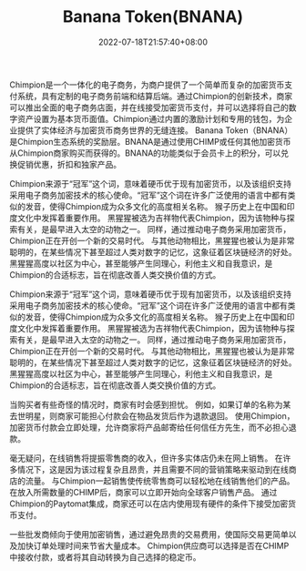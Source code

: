 ﻿---
weight: 
title: "Banana Token(BNANA)"
description: "Chimpion是一个一体化的电子商务，为商户提供了一个简单而复杂的加密货币支付系统，具有定制的电子商务前端和结算后端"
date: 2022-07-18T21:57:40+08:00
lastmod: 2022-07-18T16:45:40+08:00
draft: false
authors: ["qianxun"]
featuredImage: "banana-tokenbnana.webp"
link: "https://www.lzyseo.com/news/10708/"
tags: ["数字代币","Banana Token(BNANA)"]
categories: ["navigation"]
navigation: ["数字代币"]
lightgallery: true
toc: true
pinned: false
recommend: false
recommend1: false
---
Chimpion是一个一体化的电子商务，为商户提供了一个简单而复杂的加密货币支付系统，具有定制的电子商务前端和结算后端。通过Chimpion的创新技术，商家可以推出全面的电子商务店面，并在线接受加密货币支付，并可以选择将自己的数字资产设置为基本货币面值。Chimpion通过内置的激励计划和专用的钱包，为企业提供了实体经济与加密货币商务世界的无缝连接。
Banana Token（BNANA）是Chimpion生态系统的奖励层。BNANA是通过使用CHIMP或任何其他加密货币从Chimpion商家购买而获得的。BNANA的功能类似于会员卡上的积分，可以兑换促销优惠，折扣和独家产品。



Chimpion来源于“冠军”这个词，意味着硬币优于现有加密货币，以及该组织支持采用电子商务加密技术的核心使命。“冠军”这个词在许多广泛使用的语言中都有类似的发音，使得Chimpion成为众多文化的高度相关名称。 猴子历史上在中国和印度文化中发挥着重要作用。
黑猩猩被选为吉祥物代表Chimpion，因为该物种与探索有关，是最早进入太空的动物之一。 同样，通过推动电子商务采用加密货币，Chimpion正在开创一个新的交易时代。
与其他动物相比，黑猩猩也被认为是非常聪明的，在某些情况下甚至超过人类对数字的记忆，这象征着区块链经济的好处。 黑猩猩高度以社区为中心，甚至能够产生同理心，利他主义和自我意识，是Chimpion的合适标志，旨在彻底改善人类交换价值的方式。

Chimpion来源于“冠军”这个词，意味着硬币优于现有加密货币，以及该组织支持采用电子商务加密技术的核心使命。“冠军”这个词在许多广泛使用的语言中都有类似的发音，使得Chimpion成为众多文化的高度相关名称。 猴子历史上在中国和印度文化中发挥着重要作用。
黑猩猩被选为吉祥物代表Chimpion，因为该物种与探索有关，是最早进入太空的动物之一。 同样，通过推动电子商务采用加密货币，Chimpion正在开创一个新的交易时代。
与其他动物相比，黑猩猩也被认为是非常聪明的，在某些情况下甚至超过人类对数字的记忆，这象征着区块链经济的好处。 黑猩猩高度以社区为中心，甚至能够产生同理心，利他主义和自我意识，是Chimpion的合适标志，旨在彻底改善人类交换价值的方式。

当购买者有些奇怪的情况时，商家有时会感到担忧。 例如，如果订单的名称为某去世明星，则商家可能担心付款会在物品发货后作为退款退回。 使用Chimpion，加密货币付款会立即处理，允许商家将产品邮寄给任何信任方先生，而不必担心退款。

毫无疑问，在线销售将提振零售商的收入，但许多实体店仍未在网上销售。 在许多情况下，这是因为该过程复杂且昂贵，并且需要不同的营销策略来驱动到在线商店的流量。
与Chimpion一起销售使传统零售商可以轻松地在线销售他们的产品。 在放入所需数量的CHIMP后，商家可以立即开始向全球客户销售产品。 通过Chimpion的Paytomat集成，商家还可以在店内使用现有硬件的条件下接受加密货币支付。

一些批发商倾向于使用加密销售，通过避免昂贵的交易费用，使国际交易更简单以及加快订单处理时间来节省大量成本。 Chimpion供应商可以选择是否在CHIMP中接收付款，或者将其自动转换为自己选择的稳定币。